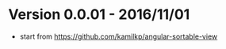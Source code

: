 Version 0.0.01 - 2016/11/01
===========================

  * start from https://github.com/kamilkp/angular-sortable-view